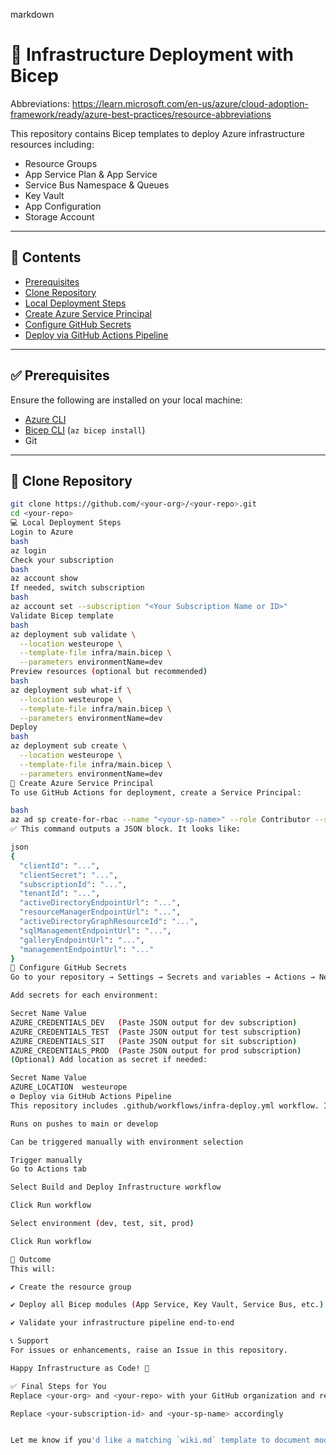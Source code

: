 markdown
# 🚀 Infrastructure Deployment with Bicep

Abbreviations: https://learn.microsoft.com/en-us/azure/cloud-adoption-framework/ready/azure-best-practices/resource-abbreviations

This repository contains Bicep templates to deploy Azure infrastructure resources including:

- Resource Groups  
- App Service Plan & App Service  
- Service Bus Namespace & Queues  
- Key Vault  
- App Configuration
- Storage Account

---

## 📂 **Contents**

- [Prerequisites](#✅-prerequisites)  
- [Clone Repository](#🔁-clone-repository)  
- [Local Deployment Steps](#💻-local-deployment-steps)  
- [Create Azure Service Principal](#🔐-create-azure-service-principal)  
- [Configure GitHub Secrets](#🔧-configure-github-secrets)  
- [Deploy via GitHub Actions Pipeline](#⚙️-deploy-via-github-actions-pipeline)  

---

## ✅ Prerequisites

Ensure the following are installed on your local machine:

- [Azure CLI](https://learn.microsoft.com/cli/azure/install-azure-cli)  
- [Bicep CLI](https://learn.microsoft.com/azure/azure-resource-manager/bicep/install) (`az bicep install`)  
- Git  

---

## 🔁 Clone Repository

```bash
git clone https://github.com/<your-org>/<your-repo>.git
cd <your-repo>
💻 Local Deployment Steps
Login to Azure
bash
az login
Check your subscription
bash
az account show
If needed, switch subscription
bash
az account set --subscription "<Your Subscription Name or ID>"
Validate Bicep template
bash
az deployment sub validate \
  --location westeurope \
  --template-file infra/main.bicep \
  --parameters environmentName=dev
Preview resources (optional but recommended)
bash
az deployment sub what-if \
  --location westeurope \
  --template-file infra/main.bicep \
  --parameters environmentName=dev
Deploy
bash
az deployment sub create \
  --location westeurope \
  --template-file infra/main.bicep \
  --parameters environmentName=dev
🔐 Create Azure Service Principal
To use GitHub Actions for deployment, create a Service Principal:

bash
az ad sp create-for-rbac --name "<your-sp-name>" --role Contributor --scopes /subscriptions/<your-subscription-id> --sdk-auth
✅ This command outputs a JSON block. It looks like:

json
{
  "clientId": "...",
  "clientSecret": "...",
  "subscriptionId": "...",
  "tenantId": "...",
  "activeDirectoryEndpointUrl": "...",
  "resourceManagerEndpointUrl": "...",
  "activeDirectoryGraphResourceId": "...",
  "sqlManagementEndpointUrl": "...",
  "galleryEndpointUrl": "...",
  "managementEndpointUrl": "..."
}
🔧 Configure GitHub Secrets
Go to your repository → Settings → Secrets and variables → Actions → New repository secret

Add secrets for each environment:

Secret Name	Value
AZURE_CREDENTIALS_DEV	(Paste JSON output for dev subscription)
AZURE_CREDENTIALS_TEST	(Paste JSON output for test subscription)
AZURE_CREDENTIALS_SIT	(Paste JSON output for sit subscription)
AZURE_CREDENTIALS_PROD	(Paste JSON output for prod subscription)
(Optional) Add location as secret if needed:

Secret Name	Value
AZURE_LOCATION	westeurope
⚙️ Deploy via GitHub Actions Pipeline
This repository includes .github/workflows/infra-deploy.yml workflow. It:

Runs on pushes to main or develop

Can be triggered manually with environment selection

Trigger manually
Go to Actions tab

Select Build and Deploy Infrastructure workflow

Click Run workflow

Select environment (dev, test, sit, prod)

Click Run workflow

🚀 Outcome
This will:

✔️ Create the resource group

✔️ Deploy all Bicep modules (App Service, Key Vault, Service Bus, etc.)

✔️ Validate your infrastructure pipeline end-to-end

📞 Support
For issues or enhancements, raise an Issue in this repository.

Happy Infrastructure as Code! 🎉

✅ Final Steps for You
Replace <your-org> and <your-repo> with your GitHub organization and repository names

Replace <your-subscription-id> and <your-sp-name> accordingly


Let me know if you'd like a matching `wiki.md` template to document module inte
